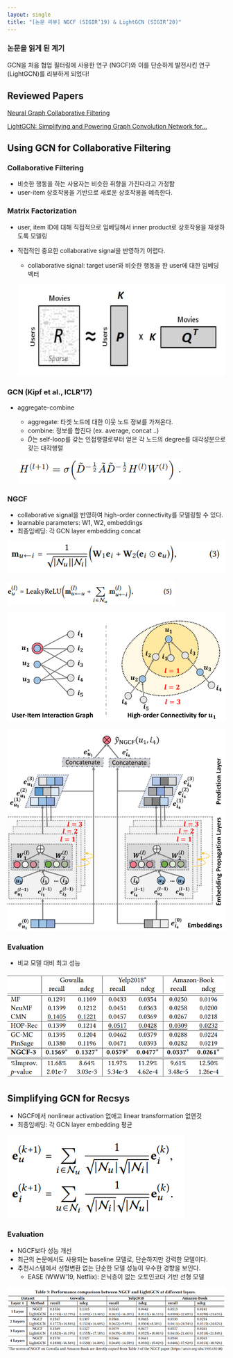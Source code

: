 ```yaml
---
layout: single
title: "[논문 리뷰] NGCF (SIGIR’19) & LightGCN (SIGIR’20)"
---
```


### 논문을 읽게 된 계기

GCN을 처음 협업 필터링에 사용한 연구 (NGCF)와 이를 단순하게 발전시킨 연구 (LightGCN)를 리뷰하게 되었다!

## Reviewed Papers

[Neural Graph Collaborative Filtering](https://arxiv.org/abs/1905.08108)

[LightGCN: Simplifying and Powering Graph Convolution Network for...](https://arxiv.org/abs/2002.02126)

## Using GCN for Collaborative Filtering

### Collaborative Filtering

- 비슷한 행동을 하는 사용자는 비슷한 취향을 가진다라고 가정함
- user-item 상호작용을 기반으로 새로운 상호작용을 예측한다.

### Matrix Factorization

- user, item ID에 대해 직접적으로 임베딩해서 inner product로 상호작용을 재생하도록 모델링
- 직접적인 중요한 collaborative signal을 반영하기 어렵다.
    - collaborative signal: target user와 비슷한 행동을 한 user에 대한 임베딩 벡터
    
    ![Untitled](/assets/images/ngcf_lightgcn/Untitled.png)
    

### GCN (Kipf et al., ICLR’17)

- aggregate-combine
    - aggregate: 타겟 노드에 대한 이웃 노드 정보를 가져온다.
    - combine: 정보를 합친다 (ex. average, concat ..)
    - $\tilde{D}$는 self-loop를 갖는 인접행렬로부터 얻은 각 노드의 degree를 대각성분으로 갖는 대각행렬
    
    ![Untitled](/assets/images/ngcf_lightgcn/Untitled%201.png)
    

### NGCF

- collaborative signal을 반영하여 high-order connectivity를 모델링할 수 있다.
- learnable parameters: W1, W2, embeddings
- 최종임베딩: 각  GCN layer embedding concat

![Untitled](/assets/images/ngcf_lightgcn/Untitled%202.png)

![Untitled](/assets/images/ngcf_lightgcn/Untitled%203.png)

![Untitled](/assets/images/ngcf_lightgcn/Untitled%204.png)

![Untitled](/assets/images/ngcf_lightgcn/Untitled%205.png)

### Evaluation

- 비교 모델 대비 최고 성능

![Untitled](/assets/images/ngcf_lightgcn/Untitled%206.png)

## Simplifying GCN for Recsys

- NGCF에서 nonlinear activation 없애고 linear transformation 없앤것
- 최종임베딩: 각  GCN layer embedding 평균

![Untitled](/assets/images/ngcf_lightgcn/Untitled%207.png)

### Evaluation

- NGCF보다 성능 개선
- 최근의 논문에서도 사용되는 baseline 모델로, 단순하지만 강력한 모델이다.
- 추천시스템에서 선형변환 없는 단순한 모델 성능이 우수한 경향을 보인다.
    - EASE (WWW’19, Netflix): 은닉층이 없는 오토인코더 기반 선형 모델

![Untitled](/assets/images/ngcf_lightgcn/Untitled%208.png)